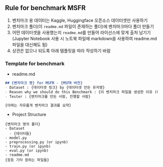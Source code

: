 ## Rule for benchmark MSFR
1. 벤치마크 용 데이터는 Kaggle, Huggingface 오픈소스 데이터셋만 사용하기
2. 벤치마크 폴더(이 `readme.md` 파일이 존재하는 폴더)에 벤치마크마다 폴더 만들기
3. 어떤 데이터셋을 사용했는지 `readme.md`를 만들어 라이선스에 맞게 출처 남기기(Jupyter Notebook 사용 시 노트북 파일에 markdown을 사용하여 readme.md 파일을 대신해도 됨)
4. 상관은 없으나 되도록 아래 템플릿을 따라 작성하기 바람

### Template for benchmark
- readme.md

``` markdown
## {벤치마크 명} for MSFR - {MSFR 버전}
- Dataset : {데이터셋 링크} by {데이터셋 만든 유저명}
- Reason why we should do this Benchmark : {이 벤치마크 파일을 생성한 이유 (예: 시장 수요 데이터셋은 기본적으로 계절에 영향을 받아 주기성이 있을 것으로 판단, 또한 각 품목마다 그 주기가 다르고, 추세도 있을 확률이 있어 MSFR의 장점인 주기 & 비주기 동시 예측에 적합하다고 생각)}
- Tester : {벤치마크를 만든 사람, 진행할 사람}

{아래는 자유롭게 벤치마크 결과를 요약}
```
- Project Structure
```
{벤치마크 명의 폴더}
- Dataset
  - {데이터들}
- model.py
- preprocessing.py (or ipynb)
- train.py (or ipynb)
- eval.py (or ipynb)
- readme.md
{등등 기타 원하는 파일들}
```
